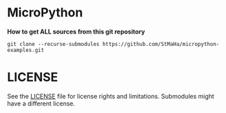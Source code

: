 # MicroPython


**How to get ALL sources from this git repository**
```
git clone --recurse-submodules https://github.com/StMaHa/micropython-examples.git
```

# LICENSE
See the [LICENSE](LICENSE) file for license rights and limitations.
Submodules might have a different license.
